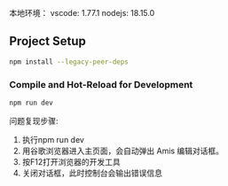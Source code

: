 本地环境：
vscode: 1.77.1
nodejs: 18.15.0

## Project Setup

```sh
npm install --legacy-peer-deps
```

### Compile and Hot-Reload for Development

```sh
npm run dev
```

问题复现步骤:
1. 执行npm run dev
2. 用谷歌浏览器进入主页面，会自动弹出 Amis 编辑对话框。
3. 按F12打开浏览器的开发工具
4. 关闭对话框，此时控制台会输出错误信息
